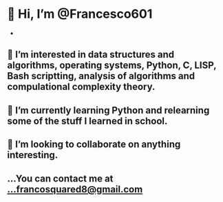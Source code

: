 # 👋 Hi, I’m @Francesco601
- 
 ## 👀 I’m interested in data structures and algorithms, operating systems, Python, C, LISP, Bash scriptting, analysis of algorithms and compulational complexity theory.

 
## 🌱 I’m currently learning  Python and relearning some of the stuff I learned in school. 
 
## 💞️ I’m looking to collaborate on  anything interesting.
## ...You can contact me at ...francosquared8@gmail.com

<!---
Francesco601/Francesco601 is a ✨ special ✨ repository because its `README.md` (this file) appears on your GitHub profile.
You can click the Preview link to take a look at your changes.
--->
